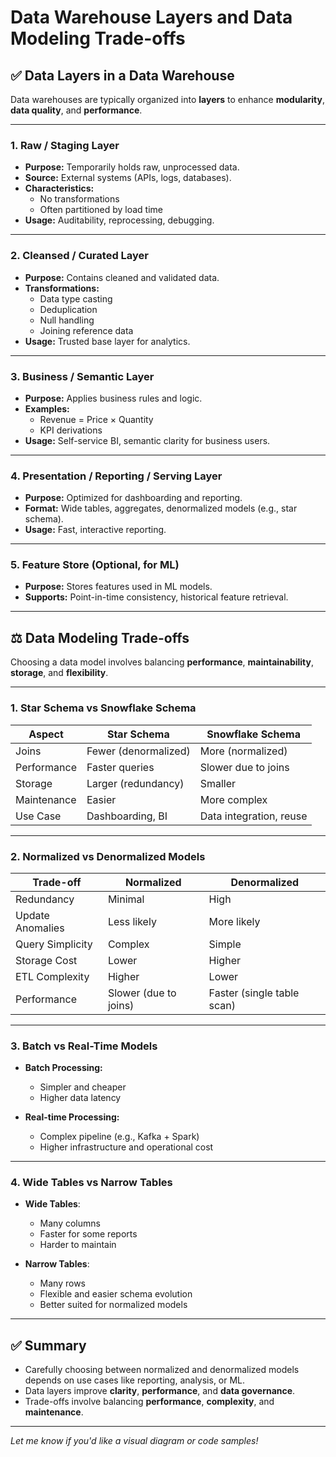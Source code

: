 # Data Warehouse Layers and Data Modeling Trade-offs

## ✅ Data Layers in a Data Warehouse

Data warehouses are typically organized into **layers** to enhance **modularity**, **data quality**, and **performance**.

---

### 1. **Raw / Staging Layer**
- **Purpose:** Temporarily holds raw, unprocessed data.
- **Source:** External systems (APIs, logs, databases).
- **Characteristics:**
  - No transformations
  - Often partitioned by load time
- **Usage:** Auditability, reprocessing, debugging.

---

### 2. **Cleansed / Curated Layer**
- **Purpose:** Contains cleaned and validated data.
- **Transformations:**
  - Data type casting
  - Deduplication
  - Null handling
  - Joining reference data
- **Usage:** Trusted base layer for analytics.

---

### 3. **Business / Semantic Layer**
- **Purpose:** Applies business rules and logic.
- **Examples:**
  - Revenue = Price × Quantity
  - KPI derivations
- **Usage:** Self-service BI, semantic clarity for business users.

---

### 4. **Presentation / Reporting / Serving Layer**
- **Purpose:** Optimized for dashboarding and reporting.
- **Format:** Wide tables, aggregates, denormalized models (e.g., star schema).
- **Usage:** Fast, interactive reporting.

---

### 5. **Feature Store (Optional, for ML)**
- **Purpose:** Stores features used in ML models.
- **Supports:** Point-in-time consistency, historical feature retrieval.

---

## ⚖️ Data Modeling Trade-offs

Choosing a data model involves balancing **performance**, **maintainability**, **storage**, and **flexibility**.

---

### 1. **Star Schema vs Snowflake Schema**

| Aspect      | Star Schema               | Snowflake Schema         |
|-------------|---------------------------|--------------------------|
| Joins       | Fewer (denormalized)      | More (normalized)        |
| Performance | Faster queries             | Slower due to joins      |
| Storage     | Larger (redundancy)       | Smaller                  |
| Maintenance | Easier                    | More complex             |
| Use Case    | Dashboarding, BI           | Data integration, reuse  |

---

### 2. **Normalized vs Denormalized Models**

| Trade-off          | Normalized               | Denormalized               |
|--------------------|--------------------------|----------------------------|
| Redundancy         | Minimal                  | High                       |
| Update Anomalies   | Less likely              | More likely                |
| Query Simplicity   | Complex                  | Simple                     |
| Storage Cost       | Lower                    | Higher                     |
| ETL Complexity     | Higher                   | Lower                      |
| Performance        | Slower (due to joins)    | Faster (single table scan) |

---

### 3. **Batch vs Real-Time Models**

- **Batch Processing:**
  - Simpler and cheaper
  - Higher data latency

- **Real-time Processing:**
  - Complex pipeline (e.g., Kafka + Spark)
  - Higher infrastructure and operational cost

---

### 4. **Wide Tables vs Narrow Tables**

- **Wide Tables**:
  - Many columns
  - Faster for some reports
  - Harder to maintain

- **Narrow Tables**:
  - Many rows
  - Flexible and easier schema evolution
  - Better suited for normalized models

---

## ✅ Summary

- Carefully choosing between normalized and denormalized models depends on use cases like reporting, analysis, or ML.
- Data layers improve **clarity**, **performance**, and **data governance**.
- Trade-offs involve balancing **performance**, **complexity**, and **maintenance**.

---

*Let me know if you'd like a visual diagram or code samples!*
